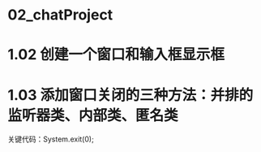 # 02_chatProject

# 1.02 创建一个窗口和输入框显示框
# 1.03 添加窗口关闭的三种方法：并排的监听器类、内部类、匿名类 
  关键代码：System.exit(0);
  
